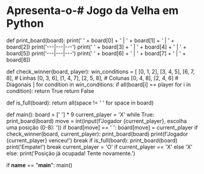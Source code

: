 # Apresenta-o-# Jogo da Velha em Python

def print_board(board):
    print(' ' + board[0] + ' | ' + board[1] + ' | ' + board[2])
    print('---|---|---')
    print(' ' + board[3] + ' | ' + board[4] + ' | ' + board[5])
    print('---|---|---')
    print(' ' + board[6] + ' | ' + board[7] + ' | ' + board[8])

def check_winner(board, player):
    win_conditions = [
        [0, 1, 2], [3, 4, 5], [6, 7, 8], # Linhas
        [0, 3, 6], [1, 4, 7], [2, 5, 8], # Colunas
        [0, 4, 8], [2, 4, 6]              # Diagonais
    ]
    for condition in win_conditions:
        if all(board[i] == player for i in condition):
            return True
    return False

def is_full(board):
    return all(space != ' ' for space in board)

def main():
    board = [' '] * 9
    current_player = 'X'
    while True:
        print_board(board)
        move = int(input(f'Jogador {current_player}, escolha uma posição (0-8): '))
        if board[move] == ' ':
            board[move] = current_player
            if check_winner(board, current_player):
                print_board(board)
                print(f'Jogador {current_player} venceu!')
                break
            if is_full(board):
                print_board(board)
                print('Empate!')
                break
            current_player = 'O' if current_player == 'X' else 'X'
        else:
            print('Posição já ocupada! Tente novamente.')

if __name__ == "__main__":
    main()

